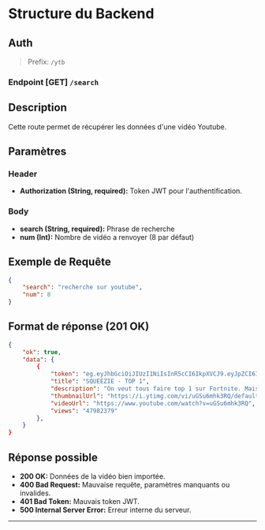 # Structure du Backend

## Auth

> Prefix: `/ytb`

### Endpoint [GET] `/search`

## Description

Cette route permet de récupérer les données d'une vidéo Youtube.

## Paramètres

### Header

- **Authorization (String, required):** Token JWT pour l'authentification.

### Body

- **search (String, required):** Phrase de recherche
- **num (Int):** Nombre de vidéo a renvoyer (8 par défaut)

## Exemple de Requête

```json
{
    "search": "recherche sur youtube",
    "num": 8
}
```

## Format de réponse (201 OK)

```json
{
    "ok": true,
    "data": {
        {
            "token": "eg.eyJhbGciOiJIUzI1NiIsInR5cCI6IkpXVCJ9.eyJpZCI6IjY1NzQzYWNmZWI0NjU3MTU0Yjg1Y2VjMyIsImlhdCI6MTcwMjExNjA0NywiZXhwIjoxNzAyMjAyNDQ3fQ.hQ2Om2eiNVPquH9npiCC9hOUy3hoizsFVt8QACCPolU",
            "title": "SQUEEZIE - TOP 1",
            "description": "On veut tous faire top 1 sur Fortnite. Mais c'est pas donné à tout le monde. ABONNE-TOI !",
            "thumbnailUrl": "https://i.ytimg.com/vi/uGSu6mhk3RQ/default.jpg",
            "videoUrl": "https://www.youtube.com/watch?v=uGSu6mhk3RQ",
            "views": "47982379"
        },
    }
}
```

## Réponse possible

- **200 OK:** Données de la vidéo bien importée.
- **400 Bad Request:** Mauvaise requête, paramètres manquants ou invalides.
- **401 Bad Token:** Mauvais token JWT.
- **500 Internal Server Error:** Erreur interne du serveur.
---
